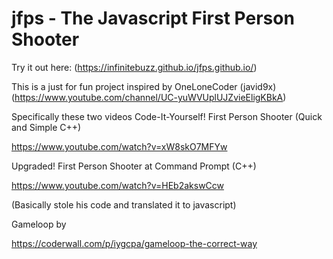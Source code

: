 # jfps - The Javascript First Person Shooter
Try it out here:
(https://infinitebuzz.github.io/jfps.github.io/)

This is a just for fun project inspired by OneLoneCoder (javid9x)
(https://www.youtube.com/channel/UC-yuWVUplUJZvieEligKBkA)

Specifically these two videos
Code-It-Yourself! First Person Shooter (Quick and Simple C++)

https://www.youtube.com/watch?v=xW8skO7MFYw

Upgraded! First Person Shooter at Command Prompt (C++)

https://www.youtube.com/watch?v=HEb2akswCcw

(Basically stole his code and translated it to javascript)

Gameloop by

https://coderwall.com/p/iygcpa/gameloop-the-correct-way
